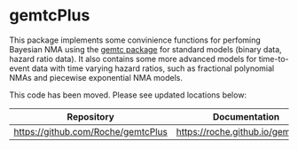 # gemtcPlus

This package implements some convinience functions for perfoming Bayesian NMA using the [gemtc package](https://github.com/gertvv/gemtc/) for standard models (binary data, hazard ratio data). It also contains some more advanced models for time-to-event data with time varying hazard ratios, such as fractional polynomial NMAs and piecewise exponential NMA models.

This code has been moved. Please see updated locations below:

| Repository | Documentation |
|---|---|
| https://github.com/Roche/gemtcPlus | https://roche.github.io/gemtcPlus |